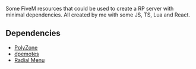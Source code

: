 Some FiveM resources that could be used to create a RP server with minimal dependencies. All created by me with some JS, TS, Lua and React.

## Dependencies
- [PolyZone](https://github.com/mkafrin/PolyZone)
- [dpemotes](https://github.com/andristum/dpemotes)
- [Radial Menu](https://github.com/axln/radial-menu-js)
